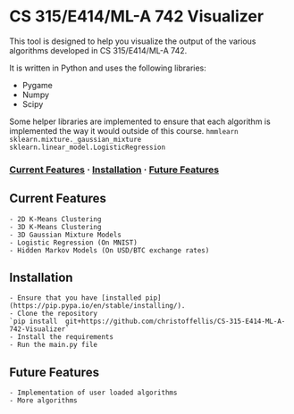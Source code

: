 # CS 315/E414/ML-A 742 Visualizer

This tool is designed to help you visualize the output of the various algorithms 
developed in CS 315/E414/ML-A 742. 

It is written in Python and uses the following libraries:
 - Pygame
 - Numpy
 - Scipy

Some helper libraries are implemented to ensure that each algorithm is implemented
the way it would outside of this course.
`hmmlearn`
`sklearn.mixture._gaussian_mixture`
`sklearn.linear_model.LogisticRegression`

### [Current Features](#current-features) · [Installation](#Installation) · [Future Features](#future-features) 

## Current Features
    - 2D K-Means Clustering
    - 3D K-Means Clustering
    - 3D Gaussian Mixture Models
    - Logistic Regression (On MNIST)
    - Hidden Markov Models (On USD/BTC exchange rates)

## Installation
    - Ensure that you have [installed pip](https://pip.pypa.io/en/stable/installing/).
    - Clone the repository
    `pip install  git+https://github.com/christoffellis/CS-315-E414-ML-A-742-Visualizer`
    - Install the requirements
    - Run the main.py file

## Future Features
    - Implementation of user loaded algorithms
    - More algorithms